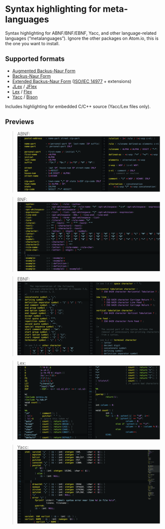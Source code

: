 Syntax highlighting for meta-languages
======================================

Syntax highlighting for ABNF/BNF/EBNF, Yacc, and other language-related
languages (“metalanguages”). Ignore the other packages on Atom.io, this
is the one you want to install.


Supported formats
-----------------
*	[Augmented Backus-Naur Form][ABNF]
*	[Backus-Naur Form][BNF]
*	[Extended Backus-Naur Form][EBNF] ([ISO/IEC 14977][] + extensions)
*	[JLex][] / [JFlex][]
*	[Lex][]  / [Flex][]
*	[Yacc][] / [Bison][]

Includes highlighting for embedded C/C++ source (Yacc/Lex files only).


Previews
--------

> ABNF: ![Highlighted `.abnf` file](preview-1.png)

> BNF:  ![Highlighted `.bnf` file](preview-2.png)

> EBNF: ![Highlighted `.ebnf` file](preview-3.png)

> Lex:  ![Highlighted `.lex` file](preview-4.png)

> Yacc: ![Highlighted `.y` file](preview-5.png)



<!-- Referenced links -->
[ABNF]: https://en.wikipedia.org/wiki/Augmented_Backus–Naur_form
[BNF]:  https://en.wikipedia.org/wiki/Backus–Naur_form
[EBNF]: https://en.wikipedia.org/wiki/Extended_Backus–Naur_form
[ISO/IEC 14977]: http://www.cl.cam.ac.uk/~mgk25/iso-14977.pdf
[JLex]:  http://pages.cs.wisc.edu/~fischer/cs536.s05/course.hold/html/NOTES/2a.JLEX.html
[JFlex]: https://jflex.de/manual.html
[Lex]:   https://en.wikipedia.org/wiki/Lex_(software)
[Flex]:  https://en.wikipedia.org/wiki/Flex_(lexical_analyser_generator)
[Yacc]:  https://en.wikipedia.org/wiki/Yacc
[Bison]: https://www.gnu.org/software/bison/manual/bison.html
